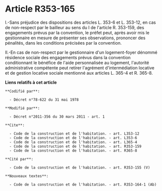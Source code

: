 # Article R353-165

I.-Sans préjudice des dispositions des articles L. 353-6 et L. 353-12, en cas de non-respect par le bailleur au sens du I de
l'article R. 353-159, des engagements prévus par la convention, le préfet peut, après avoir mis le gestionnaire en mesure de
présenter ses observations, prononcer des pénalités, dans les conditions précisées par la convention. 

II.-En cas de non-respect par le gestionnaire d'un logement-foyer dénommé résidence sociale des engagements prévus dans la
convention conditionnant le bénéfice de l'aide personnalisée au logement, l'autorité administrative compétente peut retirer
l'agrément d'intermédiation locative et de gestion locative sociale mentionné aux articles L. 365-4 et R. 365-8.

**Liens relatifs à cet article**

	**Codifié par**:

	  - Décret n°78-622 du 31 mai 1978

	**Modifié par**:

	  - Décret n°2011-356 du 30 mars 2011 - art. 1

	**Cite**:

	  - Code de la construction et de l'habitation. - art. L353-12
	  - Code de la construction et de l'habitation. - art. L353-6
	  - Code de la construction et de l'habitation. - art. L365-4
	  - Code de la construction et de l'habitation. - art. R353-159
	  - Code de la construction et de l'habitation. - art. R365-8

	**Cité par**:

	  - Code de la construction et de l'habitation. - art. R353-155 (V)

	**Nouveaux textes**:

	  - Code de la construction et de l'habitation. - art. R353-164-1 (Ab)
